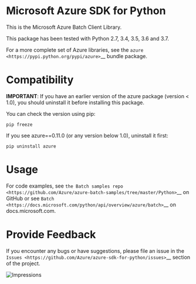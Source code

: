 # Microsoft Azure SDK for Python

This is the Microsoft Azure Batch Client Library.

This package has been tested with Python 2.7, 3.4, 3.5, 3.6 and 3.7.

For a more complete set of Azure libraries, see the `azure <https://pypi.python.org/pypi/azure>`__ bundle package.


# Compatibility

**IMPORTANT**: If you have an earlier version of the azure package
(version < 1.0), you should uninstall it before installing this package.

You can check the version using pip:

```shell
pip freeze
```

If you see azure==0.11.0 (or any version below 1.0), uninstall it first:

```shell
pip uninstall azure
```


# Usage

For code examples, see `the Batch samples repo
<https://github.com/Azure/azure-batch-samples/tree/master/Python>`__
on GitHub or see `Batch
<https://docs.microsoft.com/python/api/overview/azure/batch>`__
on docs.microsoft.com.


# Provide Feedback

If you encounter any bugs or have suggestions, please file an issue in the
`Issues <https://github.com/Azure/azure-sdk-for-python/issues>`__
section of the project.


![Impressions](https://azure-sdk-impressions.azurewebsites.net/api/impressions/azure-sdk-for-python%2Fazure-batch%2FREADME.png)
